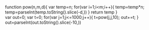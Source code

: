 function pow(n,m,d){ var temp=n; for(var i=1;i<m;i++){
               temp=temp*n;
               temp=parseInt(temp.toString().slice(-d,))
             }
           return temp
           }        
        var out=0;
        var t=0;
        for(var j=1;j<=1000;j++){
            t=pow(j,j,10);
            <!--t=Math.pow(j,j)--> out+=t; <!--console.log(t);--> }
out=parseInt(out.toString().slice(-10,))
